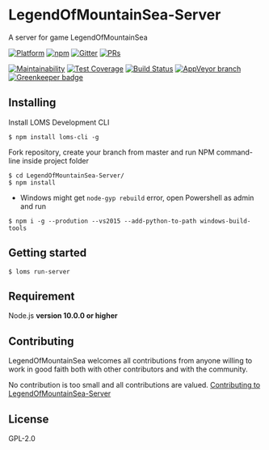 # LegendOfMountainSea-Server
A server for game LegendOfMountainSea

[![Platform](https://img.shields.io/badge/platform-osx%20%7C%20win-orange.svg?style=flat-square)](https://github.com/SkyHarp/LegendOfMountainSea/releases)
[![npm](https://img.shields.io/npm/v/loms-cli.svg?style=flat-square&label=loms-cli)](https://www.npmjs.com/package/loms-cli)
[![Gitter](https://img.shields.io/gitter/room/SkyHarp/LegendOfMountainSea-Server.svg?style=flat-square)](https://gitter.im/SkyHarp/LegendOfMountainSea-Server)
[![PRs](https://img.shields.io/badge/PRs-welcome-yellow.svg?style=flat-square)](https://github.com/SkyHarp/LegendOfMountainSea-Server/blob/master/.github/CONTRIBUTING.md)

[![Maintainability](https://api.codeclimate.com/v1/badges/66cdcc990c9b76379605/maintainability)](https://codeclimate.com/github/SkyHarp/LegendOfMountainSea-Server/maintainability)
[![Test Coverage](https://api.codeclimate.com/v1/badges/66cdcc990c9b76379605/test_coverage)](https://codeclimate.com/github/SkyHarp/LegendOfMountainSea-Server/test_coverage)
[![Build Status](https://img.shields.io/travis/SkyHarp/LegendOfMountainSea-Server/master.svg?style=flat-square&logo=travis&label=osx)](https://travis-ci.org/SkyHarp/LegendOfMountainSea-Server)
[![AppVeyor branch](https://img.shields.io/appveyor/ci/TyrealGray/legendofmountainsea-server/master.svg?style=flat-square&logo=appveyor&label=win)](https://ci.appveyor.com/project/TyrealGray/legendofmountainsea-server) [![Greenkeeper badge](https://badges.greenkeeper.io/SkyHarp/LegendOfMountainSea-Server.svg)](https://greenkeeper.io/)

## Installing

Install LOMS Development CLI
```
$ npm install loms-cli -g
```

Fork repository, create your branch from master and run NPM command-line inside project folder
```
$ cd LegendOfMountainSea-Server/
$ npm install
```
- Windows might get `node-gyp rebuild` error, open Powershell as admin and run
```
$ npm i -g --prodution --vs2015 --add-python-to-path windows-build-tools
```

## Getting started
```
$ loms run-server
```

## Requirement
Node.js **version 10.0.0 or higher**

## Contributing
LegendOfMountainSea welcomes all contributions from anyone willing to work in good faith both with other contributors and with the community.

No contribution is too small and all contributions are valued.
[Contributing to LegendOfMountainSea-Server](https://github.com/SkyHarp/LegendOfMountainSea-Server/blob/master/.github/CONTRIBUTING.md)

## License
GPL-2.0
